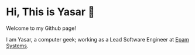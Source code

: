# Hi, This is Yasar :wave: 

Welcome to my Github page!

I am Yasar, a computer geek; working as a Lead Software Engineer at [Epam Systems](https://www.epam.com/). 
